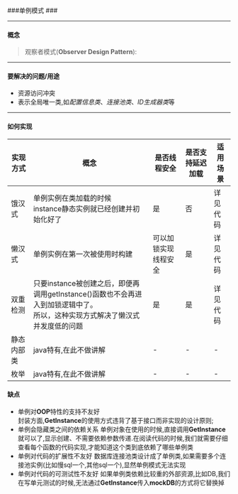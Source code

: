 ###单例模式 ###

---
#### 概念
>观察者模式(**Observer Design Pattern**):
---
#### 要解决的问题/用途
- 资源访问冲突
- 表示全局唯一类,如*配置信息类*、*连接池类*、*ID生成器类*等
---
#### 如何实现
|  实现方式   | 概念  | 是否线程安全  | 是否支持延迟加载  |  适用场景|
|  ----  | ----  |----|----|----|
| 饿汉式  | 单例实例在类加载的时候<br>instance静态实例就已经创建并初始化好了 | 是 | 否 | 详见代码  |
| 懒汉式  | 单例实例在第一次被使用时构建 | 可以加锁实现线程安全 | 是  |详见代码|
| 双重检测  | 只要instance被创建之后，即便再调用getInstance()函数也不会再进入到加锁逻辑中了。<br>所以，这种实现方式解决了懒汉式并发度低的问题 | 是|是  |详见代码|
| 静态内部类  | java特有,在此不做讲解 |- | - |-|
| 枚举  |  java特有,在此不做讲解 |- | - |-|

#### 缺点
- 单例对**OOP**特性的支持不友好  
  封装方面,**GetInstance**的使用方式违背了基于接口而非实现的设计原则;
- 单例会隐藏类之间的依赖关系
  单例对象在使用的时候,直接调用**GetInstance**就可以了,显示创建、不需要依赖参数传递.在阅读代码的时候,我们就需要仔细查看每个函数的代码实现,才能知道这个类到底依赖了哪些单例类
- 单例对代码的扩展性不友好
  数据库连接池类设计成了单例类,如果需要多个连接池实例(比如慢sql一个,其他sql一个),显然单例模式无法实现
- 单例对代码的可测试性不友好
  如果单例类依赖比较重的外部资源,比如DB,我们在写单元测试的时候,无法通过**GetInstance**传入**mockDB**的方式将它替换掉


